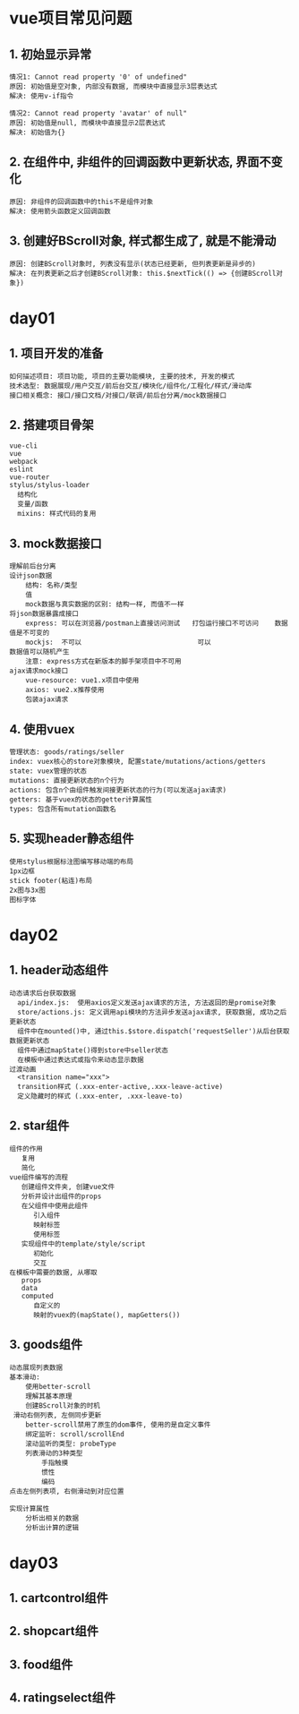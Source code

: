 # vue项目常见问题
## 1. 初始显示异常
    情况1: Cannot read property '0' of undefined"
    原因: 初始值是空对象, 内部没有数据, 而模块中直接显示3层表达式
    解决: 使用v-if指令
    
    情况2: Cannot read property 'avatar' of null"
    原因: 初始值是null, 而模块中直接显示2层表达式
    解决: 初始值为{}

## 2. 在组件中, 非组件的回调函数中更新状态, 界面不变化
    原因: 非组件的回调函数中的this不是组件对象
    解决: 使用箭头函数定义回调函数    

## 3. 创建好BScroll对象, 样式都生成了, 就是不能滑动
    原因: 创建BScroll对象时, 列表没有显示(状态已经更新, 但列表更新是异步的)
    解决: 在列表更新之后才创建BScroll对象: this.$nextTick(() => {创建BScroll对象})

# day01
## 1. 项目开发的准备
    如何描述项目: 项目功能, 项目的主要功能模块, 主要的技术, 开发的模式
    技术选型: 数据展现/用户交互/前后台交互/模块化/组件化/工程化/样式/滑动库
    接口相关概念: 接口/接口文档/对接口/联调/前后台分离/mock数据接口

## 2. 搭建项目骨架
    vue-cli
    vue
    webpack
    eslint
    vue-router
    stylus/stylus-loader
      结构化
      变量/函数
      mixins: 样式代码的复用
    
## 3. mock数据接口
    理解前后台分离
    设计json数据
        结构: 名称/类型
        值
        mock数据与真实数据的区别: 结构一样, 而值不一样
    将json数据暴露成接口
        express: 可以在浏览器/postman上直接访问测试   打包运行接口不可访问    数据值是不可变的
        mockjs:  不可以                             可以                   数据值可以随机产生
        注意: express方式在新版本的脚手架项目中不可用
    ajax请求mock接口
        vue-resource: vue1.x项目中使用
        axios: vue2.x推荐使用
        包装ajax请求
        
## 4. 使用vuex
    管理状态: goods/ratings/seller
    index: vuex核心的store对象模块, 配置state/mutations/actions/getters
    state: vuex管理的状态
    mutations: 直接更新状态的n个行为
    actions: 包含n个由组件触发间接更新状态的行为(可以发送ajax请求)
    getters: 基于vuex的状态的getter计算属性
    types: 包含所有mutation函数名

## 5. 实现header静态组件
    使用stylus根据标注图编写移动端的布局
    1px边框
    stick footer(粘连)布局
    2x图与3x图
    图标字体
    
# day02
## 1. header动态组件
    动态请求后台获取数据
      api/index.js:  使用axios定义发送ajax请求的方法, 方法返回的是promise对象
      store/actions.js: 定义调用api模块的方法异步发送ajax请求, 获取数据, 成功之后更新状态
      组件中在mounted()中, 通过this.$store.dispatch('requestSeller')从后台获取数据更新状态
      组件中通过mapState()得到store中seller状态
      在模板中通过表达式或指令来动态显示数据
    过渡动画
      <transition name="xxx">
      transition样式 (.xxx-enter-active,.xxx-leave-active)
      定义隐藏时的样式 (.xxx-enter, .xxx-leave-to)
    
## 2. star组件
    组件的作用
       复用
       简化
    vue组件编写的流程
       创建组件文件夹, 创建vue文件
       分析并设计出组件的props
       在父组件中使用此组件
          引入组件
          映射标签
          使用标签
       实现组件中的template/style/script
          初始化
          交互
    在模板中需要的数据, 从哪取
       props
       data
       computed
          自定义的
          映射的vuex的(mapState(), mapGetters())
        
## 3. goods组件
    动态展现列表数据
    基本滑动:
        使用better-scroll
        理解其基本原理
        创建BScroll对象的时机
     滑动右侧列表, 左侧同步更新
        better-scroll禁用了原生的dom事件, 使用的是自定义事件
        绑定监听: scroll/scrollEnd
        滚动监听的类型: probeType
        列表滑动的3种类型
            手指触摸
            惯性
            编码
    点击左侧列表项, 右侧滑动到对应位置
    
    实现计算属性
        分析出相关的数据
        分析出计算的逻辑
    
# day03
## 1. cartcontrol组件

## 2. shopcart组件

## 3. food组件

## 4. ratingselect组件




    

